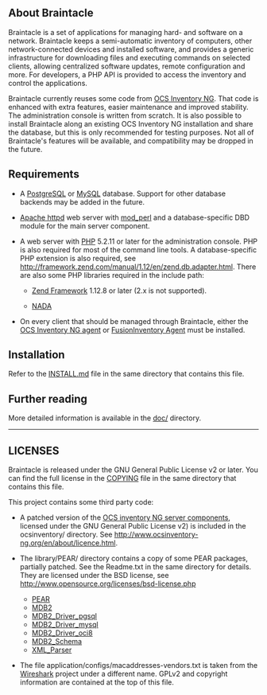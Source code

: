 <!--
Copying and distribution of this file, with or without modification,
are permitted in any medium without royalty provided the copyright
notice and this notice are preserved. This file is offered as-is,
without any warranty.
-->

About Braintacle
----------------

Braintacle is a set of applications for managing hard- and software on a
network. Braintacle keeps a semi-automatic inventory of computers, other
network-connected devices and installed software, and provides a generic
infrastructure for downloading files and executing commands on selected clients,
allowing centralized software updates, remote configuration and more. For
developers, a PHP API is provided to access the inventory and control the
applications.

Braintacle currently reuses some code from [OCS Inventory
NG](http://ocsinventory-ng.org). That code is enhanced with extra features,
easier maintenance and improved stability. The administration console is written
from scratch. It is also possible to install Braintacle along an existing OCS
Inventory NG installation and share the database, but this is only recommended
for testing purposes. Not all of Braintacle's features will be available, and
compatibility may be dropped in the future.


Requirements
------------

- A [PostgreSQL](http://postgresql.org) or [MySQL](http://mysql.org) database.
  Support for other database backends may be added in the future.

- [Apache httpd](http://httpd.apache.org) web server with
  [mod_perl](http://perl.apache.org) and a database-specific DBD module for the
  main server component.

- A web server with [PHP](http://php.net) 5.2.11 or later for the administration
  console. PHP is also required for most of the command line tools. A
  database-specific PHP extension is also required, see
  <http://framework.zend.com/manual/1.12/en/zend.db.adapter.html>. There are
  also some PHP libraries required in the include path:

  - [Zend Framework](http://framework.zend.com) 1.12.8 or later (2.x is not
    supported).

  - [NADA](https://github.com/hschletz/NADA)

- On every client that should be managed through Braintacle, either the
  [OCS Inventory NG agent](http://www.ocsinventory-ng.org/en/download/download-agent.html) or
  [FusionInventory Agent](http://www.fusioninventory.org/documentation/agent/installation/)
  must be installed.


Installation
------------

Refer to the [INSTALL.md](INSTALL.md) file in the same directory that contains
this file.


Further reading
---------------

More detailed information is available in the [doc/](doc) directory.


--------
LICENSES
--------

Braintacle is released under the GNU General Public License v2 or later. You can
find the full license in the [COPYING](COPYING) file in the same directory that
contains this file.

This project contains some third party code:

- A patched version of the [OCS inventory NG server
  components](http://www.ocsinventory-ng.org/), licensed under the GNU General
  Public License v2) is included in the ocsinventory/ directory.
  See <http://www.ocsinventory-ng.org/en/about/licence.html>.

- The library/PEAR/ directory contains a copy of some PEAR packages, partially
  patched. See the Readme.txt in the same directory for details.
  They are licensed under the BSD license, see
  <http://www.opensource.org/licenses/bsd-license.php>

  - [PEAR](http://pear.php.net/package/PEAR)
  - [MDB2](http://pear.php.net/package/MDB2)
  - [MDB2_Driver_pgsql](http://pear.php.net/package/MDB2_Driver_pgsql)
  - [MDB2_Driver_mysql](http://pear.php.net/package/MDB2_Driver_mysql)
  - [MDB2_Driver_oci8](http://pear.php.net/package/MDB2_Driver_oci8)
  - [MDB2_Schema](http://pear.php.net/package/MDB2_Schema)
  - [XML_Parser](http://pear.php.net/package/XML_Parser)

- The file application/configs/macaddresses-vendors.txt is taken from the
  [Wireshark](http://wireshark.org) project under a different name. GPLv2
  and copyright information are contained at the top of this file.
